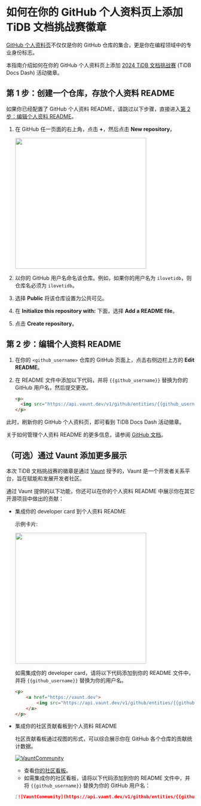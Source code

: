 # 如何在你的 GitHub 个人资料页上添加 TiDB 文档挑战赛徽章

[GitHub 个人资料页](https://docs.github.com/zh/account-and-profile/setting-up-and-managing-your-github-profile/customizing-your-profile/about-your-profile)不仅仅是你的 GitHub 仓库的集合，更是你在编程领域中的专业身份标志。

本指南介绍如何在你的 GitHub 个人资料页上添加 [2024 TiDB 文档挑战赛](https://asktug.com/t/topic/1019364) (TiDB Docs Dash) 活动徽章。

## 第 1 步：创建一个仓库，存放个人资料 README

如果你已经配置了 GitHub 个人资料 README，请跳过以下步骤，直接进入[第 2 步：编辑个人资料 README](#第-2-步编辑个人资料页-readme)。

1. 在 GitHub 任一页面的右上角，点击 **+**，然后点击 **New repository**。

    <img src="https://docs.github.com/assets/cb-34248/mw-1440/images/help/repository/repo-create-global-nav-update.webp" width="350" />

2. 以你的 GitHub 用户名命名该仓库。例如，如果你的用户名为 `ilovetidb`，则仓库名必须为 `ilovetidb`。
3. 选择 **Public** 将该仓库设置为公共可见。
4. 在 **Initialize this repository with:** 下面，选择 **Add a README file**。
5. 点击 **Create repository**。

## 第 2 步：编辑个人资料 README

1. 在你的 `<github_username>` 仓库的 GitHub 页面上，点击右侧边栏上方的 **Edit README**。
2. 在 README 文件中添加以下代码，并将 `{{github_username}}` 替换为你的 GitHub 用户名，然后提交更改。

    ```HTML
    <p>
      <img src="https://api.vaunt.dev/v1/github/entities/{{github_username}}/achievements?format=svg&limit=3" width="350" />
    </p>
    ```

此时，刷新你的 GitHub 个人资料页，即可看到 TiDB Docs Dash 活动徽章。

关于如何管理个人资料 README 的更多信息，请参阅 [GitHub 文档](https://docs.github.com/zh/account-and-profile/setting-up-and-managing-your-github-profile/customizing-your-profile/managing-your-profile-readme)。

## （可选）通过 Vaunt 添加更多展示

本次 TiDB 文档挑战赛的徽章是通过 [Vaunt](https://vaunt.dev/) 授予的，Vaunt 是一个开发者关系平台，旨在赋能和发展开发者社区。

通过 Vaunt 提供的以下功能，你还可以在你的个人资料 README 中展示你在其它开源项目中做出的贡献：

- 集成你的 developer card 到个人资料 README

    示例卡片:

    <p>
        <a href="https://vaunt.dev">
            <img src="https://api.vaunt.dev/v1/github/entities/jeff1010322/contributions?format=svg" width="350" />
        </a>
    </p>

    如需集成你的 developer card，请将以下代码添加到你的 README 文件中，并将 `{{github_username}}` 替换为你的用户名。

    ```HTML
    <p>
        <a href="https://vaunt.dev">
            <img src="https://api.vaunt.dev/v1/github/entities/{{github_username}}/contributions?format=svg" width="350" />
        </a>
    </p>
    ```

- 集成你的社区贡献看板到个人资料 README

    社区贡献看板通过视图的形式，可以综合展示你在 GitHub 各个仓库的贡献统计数据。

    [![VauntCommunity](https://api.vaunt.dev/v1/github/entities/pingcap/badges/community)](https://community.vaunt.dev/board/pingcap)

    - 查看[你的社区看板](https://community.vaunt.dev/)。
    - 如需集成你的社区看板，请将以下代码添加到你的 README 文件中，并将 `{{github_username}}` 替换为你的 GitHub 用户名：

    ```Markdown
    [![VauntCommunity](https://api.vaunt.dev/v1/github/entities/{{github_username}}/badges/community)](https://community.vaunt.dev/board/{{github_username}})
    ```
